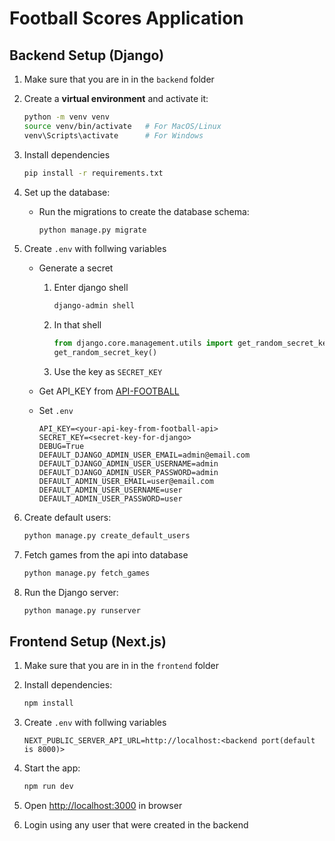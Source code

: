 # Football Scores Application

## **Backend Setup (Django)**

1. Make sure that you are in in the `backend` folder

1. Create a **virtual environment** and activate it:

   ```bash
   python -m venv venv
   source venv/bin/activate   # For MacOS/Linux
   venv\Scripts\activate      # For Windows
   ```

1. Install dependencies

   ```bash
   pip install -r requirements.txt
   ```

1. Set up the database:

   - Run the migrations to create the database schema:
     ```bash
     python manage.py migrate
     ```

1. Create `.env` with follwing variables

   - Generate a secret

     1. Enter django shell

        ```bash
        django-admin shell
        ```

     2. In that shell

        ```python
        from django.core.management.utils import get_random_secret_key
        get_random_secret_key()
        ```

     3. Use the key as `SECRET_KEY`

   - Get API_KEY from [API-FOOTBALL](https://www.api-football.com/)

   - Set `.env`
     ```env
     API_KEY=<your-api-key-from-football-api>
     SECRET_KEY=<secret-key-for-django>
     DEBUG=True
     DEFAULT_DJANGO_ADMIN_USER_EMAIL=admin@email.com
     DEFAULT_DJANGO_ADMIN_USER_USERNAME=admin
     DEFAULT_DJANGO_ADMIN_USER_PASSWORD=admin
     DEFAULT_ADMIN_USER_EMAIL=user@email.com
     DEFAULT_ADMIN_USER_USERNAME=user
     DEFAULT_ADMIN_USER_PASSWORD=user
     ```

1. Create default users:

   ```bash
   python manage.py create_default_users
   ```

1. Fetch games from the api into database

   ```bash
   python manage.py fetch_games
   ```

1. Run the Django server:
   ```bash
   python manage.py runserver
   ```

## **Frontend Setup (Next.js)**

1. Make sure that you are in in the `frontend` folder

1. Install dependencies:

   ```bash
   npm install
   ```

1. Create `.env` with follwing variables

   ```env
   NEXT_PUBLIC_SERVER_API_URL=http://localhost:<backend port(default is 8000)>
   ```

1. Start the app:

   ```bash
   npm run dev
   ```

1. Open [http://localhost:3000](http://localhost:3000) in browser

1. Login using any user that were created in the backend

